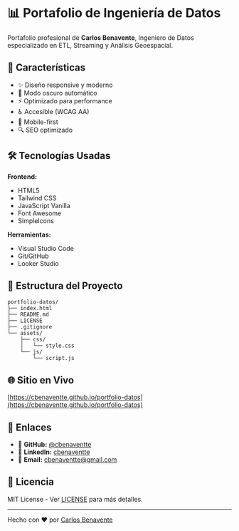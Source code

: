 # 📊 Portafolio de Ingeniería de Datos

Portafolio profesional de **Carlos Benavente**, Ingeniero de Datos especializado en ETL, Streaming y Análisis Geoespacial.

## 🚀 Características

- ✨ Diseño responsive y moderno
- 🌙 Modo oscuro automático
- ⚡ Optimizado para performance
- ♿ Accesible (WCAG AA)
- 📱 Mobile-first
- 🔍 SEO optimizado

## 🛠️ Tecnologías Usadas

**Frontend:**
- HTML5
- Tailwind CSS
- JavaScript Vanilla
- Font Awesome
- SimpleIcons

**Herramientas:**
- Visual Studio Code
- Git/GitHub
- Looker Studio

## 📂 Estructura del Proyecto

```
portfolio-datos/
├── index.html
├── README.md
├── LICENSE
├── .gitignore
└── assets/
    ├── css/
    │   └── style.css
    └── js/
        └── script.js
```


## 🌐 Sitio en Vivo

[https://cbenaventte.github.io/portfolio-datos](https://cbenaventte.github.io/portfolio-datos)

## 🔗 Enlaces

- 🐙 **GitHub:** [@cbenaventte](https://github.com/cbenaventte)
- 💼 **LinkedIn:** [cbenaventte](https://www.linkedin.com/in/cbenaventte/)
- 📧 **Email:** cbenaventte@gmail.com

## 📝 Licencia

MIT License - Ver [LICENSE](LICENSE) para más detalles.

---

Hecho con ❤️ por [Carlos Benavente](https://github.com/cbenaventte)